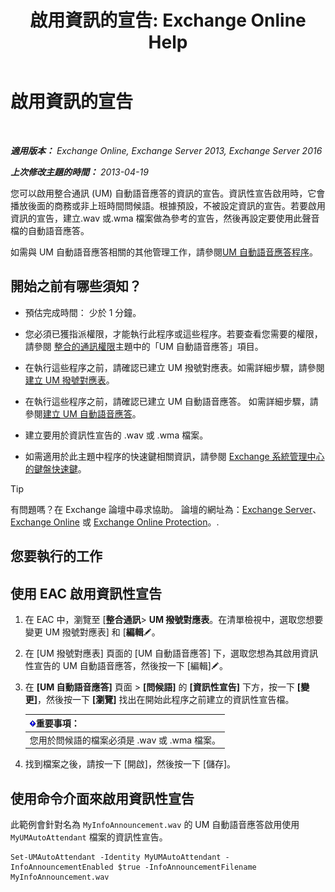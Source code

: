 ﻿---
title: '啟用資訊的宣告: Exchange Online Help'
TOCTitle: 啟用資訊的宣告
ms:assetid: 07f6c13e-3781-4127-9321-f0f85f054259
ms:mtpsurl: https://technet.microsoft.com/zh-tw/library/Bb266918(v=EXCHG.150)
ms:contentKeyID: 50553929
ms.date: 05/23/2018
mtps_version: v=EXCHG.150
ms.translationtype: MT
---

# 啟用資訊的宣告

 

_**適用版本：** Exchange Online, Exchange Server 2013, Exchange Server 2016_

_**上次修改主題的時間：** 2013-04-19_

您可以啟用整合通訊 (UM) 自動語音應答的資訊的宣告。資訊性宣告啟用時，它會播放後面的商務或非上班時間問候語。根據預設，不被設定資訊的宣告。若要啟用資訊的宣告，建立.wav 或.wma 檔案做為參考的宣告，然後再設定要使用此聲音檔的自動語音應答。

如需與 UM 自動語音應答相關的其他管理工作，請參閱[UM 自動語音應答程序](um-auto-attendant-procedures-exchange-2013-help.md)。

## 開始之前有哪些須知？

  - 預估完成時間： 少於 1 分鐘。

  - 您必須已獲指派權限，才能執行此程序或這些程序。若要查看您需要的權限，請參閱 [整合的通訊權限](unified-messaging-permissions-exchange-2013-help.md)主題中的「UM 自動語音應答」項目。

  - 在執行這些程序之前，請確認已建立 UM 撥號對應表。如需詳細步驟，請參閱[建立 UM 撥號對應表](create-a-um-dial-plan-exchange-2013-help.md)。

  - 在執行這些程序之前，請確認已建立 UM 自動語音應答。 如需詳細步驟，請參閱[建立 UM 自動語音應答](create-a-um-auto-attendant-exchange-2013-help.md)。

  - 建立要用於資訊性宣告的 .wav 或 .wma 檔案。

  - 如需適用於此主題中程序的快速鍵相關資訊，請參閱 [Exchange 系統管理中心的鍵盤快速鍵](keyboard-shortcuts-in-the-exchange-admin-center-exchange-online-protection-help.md)。


> [!TIP]  
> 有問題嗎？在 Exchange 論壇中尋求協助。 論壇的網址為：<a href="https://go.microsoft.com/fwlink/p/?linkid=60612">Exchange Server</a>、 <a href="https://go.microsoft.com/fwlink/p/?linkid=267542">Exchange Online</a> 或 <a href="https://go.microsoft.com/fwlink/p/?linkid=285351">Exchange Online Protection</a>。.




## 您要執行的工作

## 使用 EAC 啟用資訊性宣告

1.  在 EAC 中，瀏覽至 \[**整合通訊**\> **UM 撥號對應表**。在清單檢視中，選取您想要變更 UM 撥號對應表\] 和 \[**編輯**![編輯圖示](images/JJ218640.6f53ccb2-1f13-4c02-bea0-30690e6ea71d(EXCHG.150).gif "編輯圖示")。

2.  在 \[UM 撥號對應表\] 頁面的 \[UM 自動語音應答\] 下，選取您想為其啟用資訊性宣告的 UM 自動語音應答，然後按一下 \[編輯\]![編輯圖示](images/JJ218640.6f53ccb2-1f13-4c02-bea0-30690e6ea71d(EXCHG.150).gif "編輯圖示")。

3.  在 **\[UM 自動語音應答\]** 頁面 \> **\[問候語\]** 的 **\[資訊性宣告\]** 下方，按一下 **\[變更\]**，然後按一下 **\[瀏覽\]** 找出在開始此程序之前建立的資訊性宣告檔。
    
    <table>
    <thead>
    <tr class="header">
    <th><img src="images/Bb124558.important(EXCHG.150).gif" title="重要事項" alt="重要事項" />重要事項：</th>
    </tr>
    </thead>
    <tbody>
    <tr class="odd">
    <td>您用於問候語的檔案必須是 .wav 或 .wma 檔案。</td>
    </tr>
    </tbody>
    </table>


4.  找到檔案之後，請按一下 \[開啟\]，然後按一下 \[儲存\]。

## 使用命令介面來啟用資訊性宣告

此範例會針對名為 `MyInfoAnnouncement.wav` 的 UM 自動語音應答啟用使用 `MyUMAutoAttendant` 檔案的資訊性宣告。

    Set-UMAutoAttendant -Identity MyUMAutoAttendant -InfoAnnouncementEnabled $true -InfoAnnouncementFilename MyInfoAnnouncement.wav

